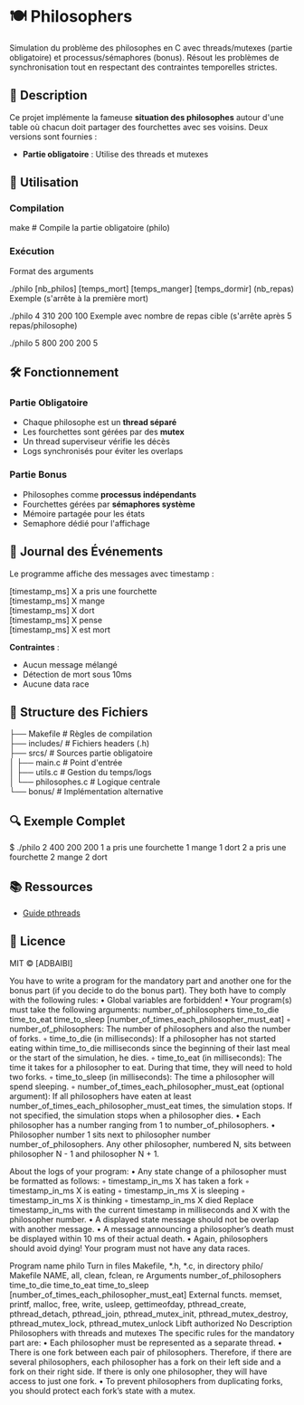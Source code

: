 # 🍽️ Philosophers

Simulation du problème des philosophes en C avec threads/mutexes (partie obligatoire) et processus/sémaphores (bonus). Résout les problèmes de synchronisation tout en respectant des contraintes temporelles strictes.

## 📝 Description

Ce projet implémente la fameuse **situation des philosophes** autour d'une table où chacun doit partager des fourchettes avec ses voisins. Deux versions sont fournies :

- **Partie obligatoire** : Utilise des threads et mutexes

## 🚀 Utilisation

### Compilation

make # Compile la partie obligatoire (philo)




### Exécution


Format des arguments

./philo [nb_philos] [temps_mort] [temps_manger] [temps_dormir] (nb_repas)
Exemple (s'arrête à la première mort)

./philo 4 310 200 100
Exemple avec nombre de repas cible (s'arrête après 5 repas/philosophe)

./philo 5 800 200 200 5


## 🛠️ Fonctionnement

### Partie Obligatoire
- Chaque philosophe est un **thread séparé**
- Les fourchettes sont gérées par des **mutex**
- Un thread superviseur vérifie les décès
- Logs synchronisés pour éviter les overlaps

### Partie Bonus
- Philosophes comme **processus indépendants**
- Fourchettes gérées par **sémaphores système**
- Mémoire partagée pour les états
- Semaphore dédié pour l'affichage

## 📜 Journal des Événements

Le programme affiche des messages avec timestamp :

[timestamp_ms] X a pris une fourchette</br>
[timestamp_ms] X mange</br>
[timestamp_ms] X dort</br>
[timestamp_ms] X pense</br>
[timestamp_ms] X est mort</br>



**Contraintes** :
- Aucun message mélangé
- Détection de mort sous 10ms
- Aucune data race

## 📂 Structure des Fichiers

├── Makefile            # Règles de compilation  
├── includes/           # Fichiers headers (.h)  
├── srcs/               # Sources partie obligatoire  
│   ├── main.c          # Point d'entrée  
│   ├── utils.c         # Gestion du temps/logs  
│   └── philosophes.c   # Logique centrale  
└── bonus/              # Implémentation alternative


## 🔍 Exemple Complet

$ ./philo 2 400 200 200 1 a pris une fourchette 1 mange 1 dort 2 a pris une fourchette 2 mange 2 dort


## 📚 Ressources
- [Guide pthreads](https://tronche.com/gui/x/threads/)

## 📜 Licence
MIT © [ADBAIBI]









You have to write a program for the mandatory part and another one for the bonus part
(if you decide to do the bonus part). They both have to comply with the following rules:
• Global variables are forbidden!
• Your program(s) must take the following arguments:
number_of_philosophers time_to_die time_to_eat time_to_sleep
[number_of_times_each_philosopher_must_eat]
◦ number_of_philosophers: The number of philosophers and also the number
of forks.
◦ time_to_die (in milliseconds): If a philosopher has not started eating within
time_to_die milliseconds since the beginning of their last meal or the start
of the simulation, he dies.
◦ time_to_eat (in milliseconds): The time it takes for a philosopher to eat.
During that time, they will need to hold two forks.
◦ time_to_sleep (in milliseconds): The time a philosopher will spend sleeping.
◦ number_of_times_each_philosopher_must_eat (optional argument): If all
philosophers have eaten at least number_of_times_each_philosopher_must_eat
times, the simulation stops. If not specified, the simulation stops when a
philosopher dies.
• Each philosopher has a number ranging from 1 to number_of_philosophers.
• Philosopher number 1 sits next to philosopher number number_of_philosophers.
Any other philosopher, numbered N, sits between philosopher N - 1 and philosopher
N + 1.

About the logs of your program:
• Any state change of a philosopher must be formatted as follows:
◦ timestamp_in_ms X has taken a fork
◦ timestamp_in_ms X is eating
◦ timestamp_in_ms X is sleeping
◦ timestamp_in_ms X is thinking
◦ timestamp_in_ms X died
Replace timestamp_in_ms with the current timestamp in milliseconds
and X with the philosopher number.
• A displayed state message should not be overlap with another message.
• A message announcing a philosopher’s death must be displayed within 10 ms of
their actual death.
• Again, philosophers should avoid dying!
Your program must not have any data races.


Program name philo
Turn in files Makefile, *.h, *.c, in directory philo/
Makefile NAME, all, clean, fclean, re
Arguments number_of_philosophers time_to_die time_to_eat
time_to_sleep
[number_of_times_each_philosopher_must_eat]
External functs. memset, printf, malloc, free, write,
usleep, gettimeofday, pthread_create,
pthread_detach, pthread_join, pthread_mutex_init,
pthread_mutex_destroy, pthread_mutex_lock,
pthread_mutex_unlock
Libft authorized No
Description Philosophers with threads and mutexes
The specific rules for the mandatory part are:
• Each philosopher must be represented as a separate thread.
• There is one fork between each pair of philosophers. Therefore, if there are several
philosophers, each philosopher has a fork on their left side and a fork on their right
side. If there is only one philosopher, they will have access to just one fork.
• To prevent philosophers from duplicating forks, you should protect each fork’s state
with a mutex.
